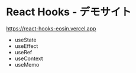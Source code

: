 # React Hooks - デモサイト
https://react-hooks-eosin.vercel.app

- useState
- useEffect
- useRef
- useContext
- useMemo